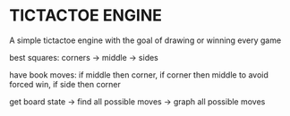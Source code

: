 # TICTACTOE ENGINE
A simple tictactoe engine with the goal of drawing or winning every game

best squares: corners -> middle -> sides

have book moves: if middle then corner, if corner then middle to avoid forced win, if side then corner

get board state -> find all possible moves -> graph all possible moves